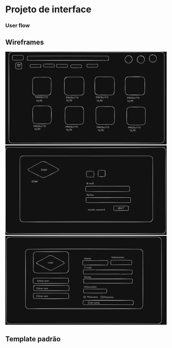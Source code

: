 # Projeto de interface

### User flow

## Wireframes
![alt text](</Docs/Img/Captura de tela de 2025-04-30 23-02-07.png>)
![alt text](</Docs/Img/image.png>)
![alt text](</Docs/Img/image copy.png>)


## Template padrão